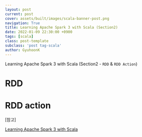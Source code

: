 ```yaml
---
layout: post
current: post
cover: assets/built/images/scala-banner-post.png
navigation: True
title: Learning Apache Spark 3 with Scala (Section2)
date: 2022-01-09 22:30:00 +0900
tags: [scala]
class: post-template
subclass: 'post tag-scala'
author: GyuhoonK
---
```


Learning Apache Spark 3 with Scala (Section2 - `RDD` & `RDD Action`)

# RDD



# RDD action





[참고]

[Learning Apache Spark 3 with Scala](https://www.udemy.com/course/best-scala-apache-spark/)
